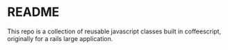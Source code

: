 # README #

This repo is a collection of reusable javascript classes built in coffeescript, originally for a rails large application.